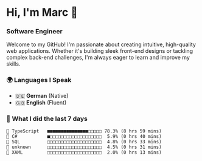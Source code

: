 # Hi, I'm Marc 👋 
### Software Engineer

Welcome to my GitHub! I'm passionate about creating intuitive, high-quality web applications. Whether it's building sleek front-end designs or tackling complex back-end challenges, I'm always eager to learn and improve my skills.  

### 🌍 Languages I Speak  
- 🇩🇪 **German** (Native)  
- 🇬🇧 **English** (Fluent)

### 🤯 What I did the last 7 days

```
🔷 TypeScript   ■■■■■■■■■■■■■■■□□□□□ 78.3% (8 hrs 59 mins)
🔷 C#           ■□□□□□□□□□□□□□□□□□□□  5.9% (0 hrs 40 mins)
📄 SQL          □□□□□□□□□□□□□□□□□□□□  4.8% (0 hrs 33 mins)
📄 unknown      □□□□□□□□□□□□□□□□□□□□  4.5% (0 hrs 31 mins)
📄 XAML         □□□□□□□□□□□□□□□□□□□□  2.0% (0 hrs 13 mins)
```